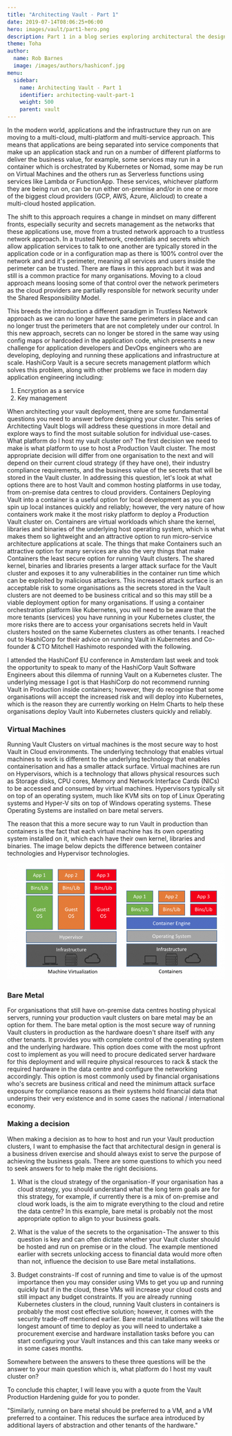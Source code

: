 ```yaml
---
title: "Architecting Vault - Part 1"
date: 2019-07-14T08:06:25+06:00
hero: images/vault/part1-hero.png
description: Part 1 in a blog series exploring architectural the design decisions of a Vault architect
theme: Toha
author:
  name: Rob Barnes
  image: /images/authors/hashiconf.jpg
menu:
  sidebar:
    name: Architecting Vault - Part 1
    identifier: architecting-vault-part-1
    weight: 500
    parent: vault
---
```



In the modern world, applications and the infrastructure they run on are moving to a multi-cloud, multi-platform and multi-service approach. This means that applications are being separated into service components that make up an application stack and run on a number of different platforms to deliver the business value, for example, some services may run in a container which is orchestrated by Kubernetes or Nomad, some may be run on Virtual Machines and the others run as Serverless functions using services like Lambda or FunctionApp. These services, whichever platform they are being run on, can be run either on-premise and/or in one or more of the biggest cloud providers (GCP, AWS, Azure, Alicloud) to create a multi-cloud hosted application.

The shift to this approach requires a change in mindset on many different fronts, especially security and secrets management as the networks that these applications use, move from a trusted network approach to a trustless network approach. In a trusted Network, credentials and secrets which allow application services to talk to one another are typically stored in the application code or in a configuration map as there is 100% control over the network and and it's perimeter, meaning all services and users inside the perimeter can be trusted. There are flaws in this approach but it was and still is a common practice for many organisations. Moving to a cloud approach means loosing some of that control over the network perimeters as the cloud providers are partially responsible for network security under the Shared Responsibility Model.

This breeds the introduction a different paradigm in Trustless Network approach as we can no longer have the same perimeters in place and can no longer trust the perimeters that are not completely under our control. In this new approach, secrets can no longer be stored in the same way using config maps or hardcoded in the application code, which presents a new challenge for application developers and DevOps engineers who are developing, deploying and running these applications and infrastructure at scale.
HashiCorp Vault is a secure secrets management platform which solves this problem, along with other problems we face in modern day application engineering including:

1. Encryption as a service
2. Key management

When architecting your vault deployment, there are some fundamental questions you need to answer before designing your cluster. This series of Architecting Vault blogs will address these questions in more detail and explore ways to find the most suitable solution for individual use-cases.
What platform do I host my vault cluster on?
The first decision we need to make is what platform to use to host a Production Vault cluster. The most appropriate decision will differ from one organisation to the next and will depend on their current cloud strategy (if they have one), their industry compliance requirements, and the business value of the secrets that will be stored in the Vault cluster.
In addressing this question, let's look at what options there are to host Vault and common hosting platforms in use today, from on-premise data centres to cloud providers.
Containers
Deploying Vault into a container is a useful option for local development as you can spin up local instances quickly and reliably; however, the very nature of how containers work make it the most risky platform to deploy a Production Vault cluster on. Containers are virtual workloads which share the kernel, libraries and binaries of the underlying host operating system, which is what makes them so lightweight and an attractive option to run micro-service architecture applications at scale.
The things that make Containers such an attractive option for many services are also the very things that make Containers the least secure option for running Vault clusters. The shared kernel, binaries and libraries presents a larger attack surface for the Vault cluster and exposes it to any vulnerabilities in the container run time which can be exploited by malicious attackers.
This increased attack surface is an acceptable risk to some organisations as the secrets stored in the Vault clusters are not deemed to be business critical and so this may still be a viable deployment option for many organisations. If using a container orchestration platform like Kubernetes, you will need to be aware that the more tenants (services) you have running in your Kubernetes cluster, the more risks there are to access your organisations secrets held in Vault clusters hosted on the same Kubernetes clusters as other tenants.
I reached out to HashiCorp for their advice on running Vault in Kubernetes and Co-founder & CTO Mitchell Hashimoto responded with the following.

I attended the HashiConf EU conference in Amsterdam last week and took the opportunity to speak to many of the HashiCorp Vault Software Engineers about this dilemma of running Vault on a Kubernetes cluster. The underlying message I got is that HashiCorp do not recommend running Vault in Production inside containers; however, they do recognise that some organisations will accept the increased risk and will deploy into Kubernetes, which is the reason they are currently working on Helm Charts to help these organisations deploy Vault into Kubernetes clusters quickly and reliably.

### Virtual Machines

Running Vault Clusters on virtual machines is the most secure way to host Vault in Cloud environments. The underlying technology that enables virtual machines to work is different to the underlying technology that enables containerisation and has a smaller attack surface. Virtual machines are run on Hypervisors, which is a technology that allows physical resources such as Storage disks, CPU cores, Memory and Network Interface Cards (NICs) to be accessed and consumed by virtual machines. Hypervisors typically sit on top of an operating system, much like KVM sits on top of Linux Operating systems and Hyper-V sits on top of Windows operating systems. These Operating Systems are installed on bare metal servers.

The reason that this a more secure way to run Vault in production than containers is the fact that each virtual machine has its own operating system installed on it, which each have their own kernel, libraries and binaries. The image below depicts the difference between container technologies and Hypervisor technologies.

![container-vs-vms](images/virtual-vs-containerised.png)

### Bare Metal

For organisations that still have on-premise data centres hosting physical servers, running your production vault clusters on bare metal may be an option for them. The bare metal option is the most secure way of running Vault clusters in production as the hardware doesn't share itself with any other tenants. It provides you with complete control of the operating system and the underlying hardware.
This option does come with the most upfront cost to implement as you will need to procure dedicated server hardware for this deployment and will require physical resources to rack & stack the required hardware in the data centre and configure the networking accordingly. This option is most commonly used by financial organisations who's secrets are business critical and need the minimum attack surface exposure for compliance reasons as their systems hold financial data that underpins their very existence and in some cases the national / international economy.

### Making a decision

When making a decision as to how to host and run your Vault production clusters, I want to emphasise the fact that architectural design in general is a business driven exercise and should always exist to serve the purpose of achieving the business goals. There are some questions to which you need to seek answers for to help make the right decisions.

1. What is the cloud strategy of the organisation - If your organisation has a cloud strategy, you should understand what the long term goals are for this strategy, for example, if currently there is a mix of on-premise and cloud work loads, is the aim to migrate everything to the cloud and retire the data centre? In this example, bare metal is probably not the most appropriate option to align to your business goals.

2. What is the value of the secrets to the organisation - The answer to this question is key and can often dictate whether your Vault cluster should be hosted and run on premise or in the cloud. The example mentioned earlier with secrets unlocking access to financial data would more often than not, influence the decision to use Bare metal installations.

3. Budget constraints - If cost of running and time to value is of the upmost importance then you may consider using VMs to get you up and running quickly but if in the cloud, these VMs will increase your cloud costs and still impact any budget constraints. If you are already running Kubernetes clusters in the cloud, running Vault clusters in containers is probably the most cost effective solution; however, it comes with the security trade-off mentioned earlier. Bare metal installations will take the longest amount of time to deploy as you will need to undertake a procurement exercise and hardware installation tasks before you can start configuring your Vault instances and this can take many weeks or in some cases months.

Somewhere between the answers to these three questions will be the answer to your main question which is, what platform do I host my vault cluster on?

To conclude this chapter, I will leave you with a quote from the Vault Production Hardening guide for you to ponder.

"Similarly, running on bare metal should be preferred to a VM, and a VM preferred to a container. This reduces the surface area introduced by additional layers of abstraction and other tenants of the hardware."
